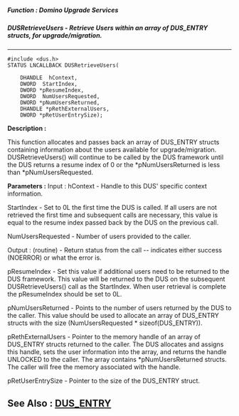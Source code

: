##### Function : Domino Upgrade Services
##### DUSRetrieveUsers - Retrieve Users within an array of DUS_ENTRY structs, for upgrade/migration.
---
```
#include <dus.h>
STATUS LNCALLBACK DUSRetrieveUsers(

	DHANDLE  hContext,
	DWORD  StartIndex,
	DWORD *pResumeIndex,
	DWORD  NumUsersRequested,
	DWORD *pNumUsersReturned,
	DHANDLE *pRethExternalUsers,
	DWORD *pRetUserEntrySize);
```
**Description :**

This function allocates and passes back an array of DUS_ENTRY structs 
containing information about the users available for upgrade/migration.  
DUSRetrieveUsers() will continue to be called by the DUS framework until the 
DUS returns a resume index of 0 or the *pNumUsersReturned is less than 
*pNumUsersRequested.

**Parameters :**
Input :
hContext  -  Handle to this DUS' specific context information.

StartIndex  -  Set to 0L the first time the DUS is called.  If all users are not retrieved the first time and subsequent calls are necessary, this value is equal to the resume index passed back by the DUS on the previous call.

NumUsersRequested  -  Number of users provided to the caller.

Output :
(routine)  -  Return status from the call -- indicates either success (NOERROR) or what the error is.


pResumeIndex  -  Set this value if additional users need to be returned to the DUS framework.  This value will be returned to the DUS on the subsequent DUSRetrieveUsers() call as the StartIndex.  When user retrieval is complete the pResumeIndex should be set to 0L.

pNumUsersReturned  -  Points to the number of users returned by the DUS to the caller.  This value should be used to allocate an array of DUS_ENTRY structs with the size (NumUsersRequested * sizeof(DUS_ENTRY)).

pRethExternalUsers  -  Pointer to the memory handle of an array of DUS_ENTRY structs returned to the caller.  The DUS allocates and assigns this handle, sets the user information into the array, and returns the handle UNLOCKED to the caller.  The array contains *pNumUsersReturned structs.  The caller will free the memory associated with the handle.

pRetUserEntrySize  -  Pointer to the size of the DUS_ENTRY struct.


**See Also :**
[DUS_ENTRY](/domino-c-api-docs/reference/Data/DUS_ENTRY)
---
